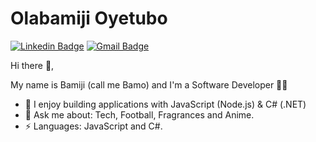 # Olabamiji Oyetubo
[![Linkedin Badge](https://img.shields.io/badge/-olabamijioyetubo-blue?style=flat-square&logo=Linkedin&logoColor=white&link=https://www.linkedin.com/in/olabamiji-oyetubo-9a5538162/)](https://www.linkedin.com/in/olabamiji-oyetubo-9a5538162/) 
[![Gmail Badge](https://img.shields.io/badge/-oyetubobamiji@gmail.com-c14438?style=flat-square&logo=Gmail&logoColor=white&link=mailto:oyetubobamiji@gmail.com)](mailto:oyetubobamiji@gmail.com)

 Hi there 👋, 
 <p>
My name is Bamiji (call me Bamo) and I'm a Software Developer 👨‍💻
</p>
<ul>
 <li> 🔭 I enjoy building applications with JavaScript (Node.js) & C# (.NET) </li>
 <li> 💬 Ask me about: Tech, Football, Fragrances and Anime.</li>
 <li>⚡ Languages: JavaScript and C#. </li>
</ul>
